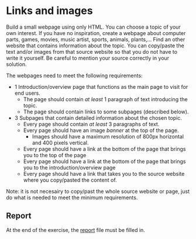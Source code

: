 # Links and images

Build a small webpage using only HTML. You can choose a topic of your own interest. If you have no inspiration, create a webpage about computer parts, games, movies, music artist, sports, animals, plants,... Find an other website that contains information about the topic. You can copy/paste the text and/or images from that source website so that you do not have to write it yourself. Be careful to mention your source correctly in your solution.

The webpages need to meet the following requirements:

* 1 Introduction/overview page that functions as the main page to visit for end users.
  * The page should contain _at least_ 1 paragraph of text introducing the topic.
  * The page should contain links to some subpages (described below).
* 3 Subpages that contain detailed information about the chosen topic.
  * Every page should contain _at least_ 3 paragraphs of text.
  * Every page should have an image _banner_ at the top of the page.
    * Images should have a maximum resolution of 800px horizontal and 400 pixels vertical.
  * Every page should have a link at the bottom of the page that brings you to the top of the page
  * Every page should have a link at the bottom of the page that brings you to the introduction/overview page
  * Every page should have a link that takes you to the source website where you copy/pasted the content of.

Note: it is not necesairy to copy/past the whole source website or page, just do what is needed to meet the minimum requirements.

## Report

At the end of the exercise, the [report](REPORT.md) file must be filled in.
